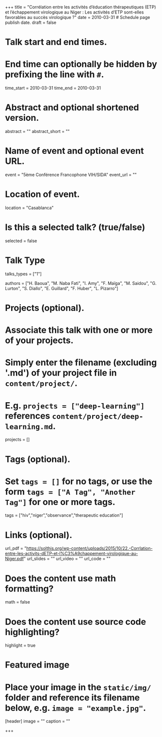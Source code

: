 +++
title = "Corrélation entre les activités d’éducation thérapeutiques (ETP) et l’échappement virologique au Niger : Les activités d’ETP sont-elles favorables au succès virologique ?"
date = 2010-03-31  # Schedule page publish date.
draft = false

# Talk start and end times.
#   End time can optionally be hidden by prefixing the line with `#`.
time_start = 2010-03-31
time_end = 2010-03-31

# Abstract and optional shortened version.
abstract = ""
abstract_short = ""

# Name of event and optional event URL.
event = "5ème Conférence Francophone VIH/SIDA"
event_url = ""

# Location of event.
location = "Casablanca"

# Is this a selected talk? (true/false)
selected = false

# Talk Type
talks_types =  ["1"]

authors = ["H. Baoua", "M. Naba Fati", "I. Amy", "F. Maïga", "M. Saidou", "G. Lurton", "S. Diallo", "E. Guillard", "F. Huber", "L. Pizarro"]

# Projects (optional).
#   Associate this talk with one or more of your projects.
#   Simply enter the filename (excluding '.md') of your project file in `content/project/`.
#   E.g. `projects = ["deep-learning"]` references `content/project/deep-learning.md`.
projects = []

# Tags (optional).
#   Set `tags = []` for no tags, or use the form `tags = ["A Tag", "Another Tag"]` for one or more tags.
tags = ["hiv","niger","observance","therapeutic education"]

# Links (optional).
url_pdf = "https://solthis.org/wp-content/uploads/2015/10/22.-Corrlation-entre-les-activits-dETP-et-l%C3%A9chappement-virologique-au-Niger.pdf"
url_slides = ""
url_video = ""
url_code = ""

# Does the content use math formatting?
math = false

# Does the content use source code highlighting?
highlight = true

# Featured image
# Place your image in the `static/img/` folder and reference its filename below, e.g. `image = "example.jpg"`.
[header]
image = ""
caption = ""

+++
